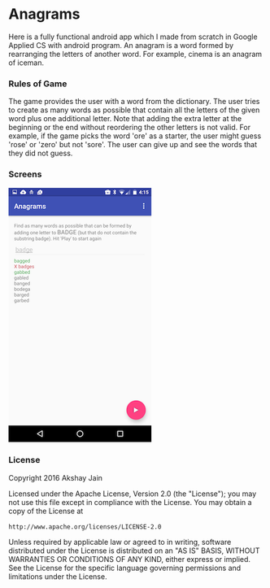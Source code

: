 # Anagrams

Here is a fully functional android app which I made from scratch in Google Applied CS with android program. 
An anagram is a word formed by rearranging the letters of another word. For example, cinema is an anagram of iceman.

### Rules of Game

The game provides the user with a word from the dictionary.
The user tries to create as many words as possible that contain all the letters of the given word plus one additional letter.
Note that adding the extra letter at the beginning or the end without reordering the other letters is not valid. 
For example, if the game picks the word 'ore' as a starter, the user might guess 'rose' or 'zero' but not 'sore'.
The user can give up and see the words that they did not guess.

### Screens

<img src="./anagrams.png"></img>

### License

Copyright 2016 Akshay Jain

Licensed under the Apache License, Version 2.0 (the "License");
you may not use this file except in compliance with the License.
You may obtain a copy of the License at

    http://www.apache.org/licenses/LICENSE-2.0

Unless required by applicable law or agreed to in writing, software
distributed under the License is distributed on an "AS IS" BASIS,
WITHOUT WARRANTIES OR CONDITIONS OF ANY KIND, either express or implied.
See the License for the specific language governing permissions and
limitations under the License.
